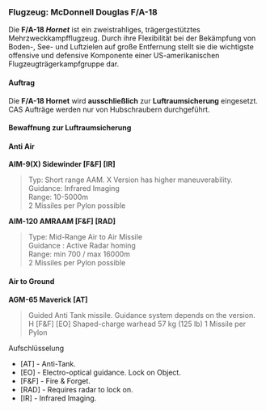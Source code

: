### Flugzeug: **McDonnell Douglas F/A-18**

Die **F/A-18 *Hornet*** ist ein zweistrahliges, trägergestütztes Mehrzweckkampfflugzeug.
Durch ihre Flexibilität bei der Bekämpfung von Boden-, See- und Luftzielen auf große Entfernung stellt sie die wichtigste offensive und defensive Komponente einer US-amerikanischen Flugzeugträgerkampfgruppe dar.

#### Auftrag

Die **F/A-18 Hornet** wird **ausschließlich** zur **Luftraumsicherung** eingesetzt.  
CAS Aufträge werden nur von Hubschraubern durchgeführt.

#### Bewaffnung zur Luftraumsicherung

#### **Anti Air**  

**AIM-9(X) Sidewinder \[F\&F\] \[IR\]**

> Typ: Short range AAM. X Version has higher maneuverability.  
> Guidance: Infrared Imaging  
> Range: 10-5000m  
> 2 Missiles per Pylon possible

**AIM-120 AMRAAM \[F\&F\] \[RAD\]**

> Type: Mid-Range Air to Air Missile   
> Guidance : Active Radar homing  
> Range: min 700 / max 16000m  
> 2 Missiles per Pylon possible

#### **Air to Ground**  

**AGM-65 Maverick \[AT\]**  
> Guided Anti Tank missile. Guidance system depends on the version.  
> H \[F\&F\] \[EO\] Shaped-charge warhead 57 kg (125 lb) 1 Missile per Pylon  

Aufschlüsselung

* \[AT\] \- Anti-Tank.  
* \[EO\] \- Electro-optical guidance. Lock on Object.  
* \[F\&F\] \- Fire & Forget.  
* \[RAD\] \- Requires radar to lock on.  
* \[IR\] \- Infrared Imaging.